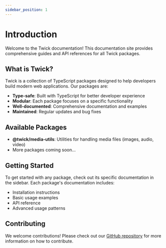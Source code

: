 ```yaml
---
sidebar_position: 1
---
```


# Introduction

Welcome to the Twick documentation! This documentation site provides comprehensive guides and API references for all Twick packages.

## What is Twick?

Twick is a collection of TypeScript packages designed to help developers build modern web applications. Our packages are:

- **Type-safe**: Built with TypeScript for better developer experience
- **Modular**: Each package focuses on a specific functionality
- **Well-documented**: Comprehensive documentation and examples
- **Maintained**: Regular updates and bug fixes

## Available Packages

- **@twick/media-utils**: Utilities for handling media files (images, audio, video)
- More packages coming soon...

## Getting Started

To get started with any package, check out its specific documentation in the sidebar. Each package's documentation includes:

- Installation instructions
- Basic usage examples
- API reference
- Advanced usage patterns

## Contributing

We welcome contributions! Please check out our [GitHub repository](https://github.com/ncounterspecialist/twick) for more information on how to contribute. 